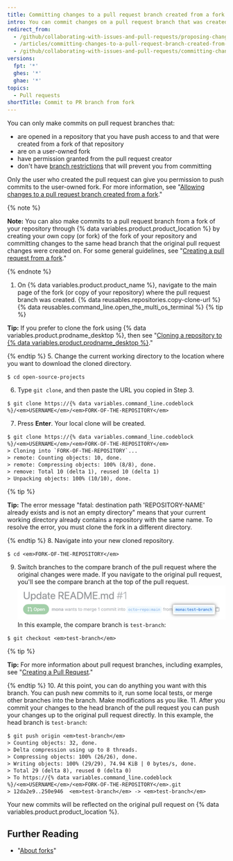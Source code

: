 ```yaml
---
title: Committing changes to a pull request branch created from a fork
intro: You can commit changes on a pull request branch that was created from a fork of your repository with permission from the pull request creator.
redirect_from:
  - /github/collaborating-with-issues-and-pull-requests/proposing-changes-to-your-work-with-pull-requests/committing-changes-to-a-pull-request-branch-created-from-a-fork
  - /articles/committing-changes-to-a-pull-request-branch-created-from-a-fork
  - /github/collaborating-with-issues-and-pull-requests/committing-changes-to-a-pull-request-branch-created-from-a-fork
versions:
  fpt: '*'
  ghes: '*'
  ghae: '*'
topics:
  - Pull requests
shortTitle: Commit to PR branch from fork
---
```

You can only make commits on pull request branches that:
- are opened in a repository that you have push access to and that were created from a fork of that repository
- are on a user-owned fork
- have permission granted from the pull request creator
- don't have [branch restrictions](/github/administering-a-repository/about-protected-branches#restrict-who-can-push-to-matching-branches) that will prevent you from committing

Only the user who created the pull request can give you permission to push commits to the user-owned fork. For more information, see "[Allowing changes to a pull request branch created from a fork](/articles/allowing-changes-to-a-pull-request-branch-created-from-a-fork)."

{% note %}

**Note:** You can also make commits to a pull request branch from a fork of your repository through {% data variables.product.product_location %} by creating your own copy (or fork) of the fork of your repository and committing changes to the same head branch that the original pull request changes were created on. For some general guidelines, see "[Creating a pull request from a fork](/articles/creating-a-pull-request-from-a-fork)."

{% endnote %}

1. On {% data variables.product.product_name %}, navigate to the main page of the fork (or copy of your repository) where the pull request branch was created.
{% data reusables.repositories.copy-clone-url %}
{% data reusables.command_line.open_the_multi_os_terminal %}
 {% tip %}

 **Tip:** If you prefer to clone the fork using {% data variables.product.prodname_desktop %}, then see "[Cloning a repository to {% data variables.product.prodname_desktop %}](/articles/cloning-a-repository/#cloning-a-repository-to-github-desktop)."

 {% endtip %}
5. Change the current working directory to the location where you want to download the cloned directory.
  ```shell
  $ cd open-source-projects
  ```
6. Type `git clone`, and then paste the URL you copied in Step 3.
  ```shell
  $ git clone https://{% data variables.command_line.codeblock %}/<em>USERNAME</em>/<em>FORK-OF-THE-REPOSITORY</em>
  ```
7. Press **Enter**. Your local clone will be created.
  ```shell
  $ git clone https://{% data variables.command_line.codeblock %}/<em>USERNAME</em>/<em>FORK-OF-THE-REPOSITORY</em>
  > Cloning into `FORK-OF-THE-REPOSITORY`...
  > remote: Counting objects: 10, done.
  > remote: Compressing objects: 100% (8/8), done.
  > remove: Total 10 (delta 1), reused 10 (delta 1)
  > Unpacking objects: 100% (10/10), done.
  ```
 {% tip %}

 **Tip:** The error message "fatal: destination path 'REPOSITORY-NAME' already exists and is not an empty directory" means that your current working directory already contains a repository with the same name. To resolve the error, you must clone the fork in a different directory.

 {% endtip %}
8. Navigate into your new cloned repository.
  ```shell
  $ cd <em>FORK-OF-THE-REPOSITORY</em>
  ```
9. Switch branches to the compare branch of the pull request where the original changes were made. If you navigate to the original pull request, you'll see the compare branch at the top of the pull request.
![compare-branch-example](/assets/images/help/pull_requests/compare-branch-example.png)
 In this example, the compare branch is `test-branch`:
  ```shell
  $ git checkout <em>test-branch</em>
  ```

 {% tip %}

 **Tip:** For more information about pull request branches, including examples, see "[Creating a Pull Request](/articles/creating-a-pull-request/#changing-the-branch-range-and-destination-repository)."

 {% endtip %}
10. At this point, you can do anything you want with this branch. You can push new commits to it, run some local tests, or merge other branches into the branch. Make modifications as you like.
11. After you commit your changes to the head branch of the pull request you can push your changes up to the original pull request directly. In this example, the head branch is `test-branch`:
  ```shell
  $ git push origin <em>test-branch</em>
  > Counting objects: 32, done.
  > Delta compression using up to 8 threads.
  > Compressing objects: 100% (26/26), done.
  > Writing objects: 100% (29/29), 74.94 KiB | 0 bytes/s, done.
  > Total 29 (delta 8), reused 0 (delta 0)
  > To https://{% data variables.command_line.codeblock %}/<em>USERNAME</em>/<em>FORK-OF-THE-REPOSITORY</em>.git
  > 12da2e9..250e946  <em>test-branch</em> -> <em>test-branch</em>
  ```

Your new commits will be reflected on the original pull request on {% data variables.product.product_location %}.

## Further Reading

- "[About forks](/articles/about-forks)"
